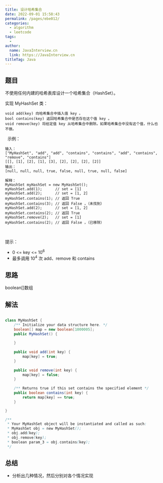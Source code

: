 ```yaml
---
title: 设计哈希集合
date: 2022-09-01 15:58:43
permalink: /pages/ebe012/
categories:
  - algorithm
  - leetcode
tags:
  - 
author: 
  name: JavaInterview.cn
  link: https://JavaInterview.cn
titleTag: Java
---
```

    
## 题目

不使用任何内建的哈希表库设计一个哈希集合（HashSet）。

实现 MyHashSet 类：

    void add(key) 向哈希集合中插入值 key 。
    bool contains(key) 返回哈希集合中是否存在这个值 key 。
    void remove(key) 将给定值 key 从哈希集合中删除。如果哈希集合中没有这个值，什么也不做。
 
示例：

    输入：
    ["MyHashSet", "add", "add", "contains", "contains", "add", "contains", "remove", "contains"]
    [[], [1], [2], [1], [3], [2], [2], [2], [2]]
    输出：
    [null, null, null, true, false, null, true, null, false]
    
    解释：
    MyHashSet myHashSet = new MyHashSet();
    myHashSet.add(1);      // set = [1]
    myHashSet.add(2);      // set = [1, 2]
    myHashSet.contains(1); // 返回 True
    myHashSet.contains(3); // 返回 False ，（未找到）
    myHashSet.add(2);      // set = [1, 2]
    myHashSet.contains(2); // 返回 True
    myHashSet.remove(2);   // set = [1]
    myHashSet.contains(2); // 返回 False ，（已移除）
 

提示：

- 0 <= key <= 10<sup>6</sup>
- 最多调用 10<sup>4</sup> 次 add、remove 和 contains




## 思路

boolean[]数组

## 解法
```java

class MyHashSet {
    /** Initialize your data structure here. */
    boolean[] map = new boolean[1000005];
    public MyHashSet() {
        
    }
    
    public void add(int key) {
        map[key] = true;
    }
    
    public void remove(int key) {
        map[key] = false;
    }
    
    /** Returns true if this set contains the specified element */
    public boolean contains(int key) {
        return map[key] == true;
    }

}

/**
 * Your MyHashSet object will be instantiated and called as such:
 * MyHashSet obj = new MyHashSet();
 * obj.add(key);
 * obj.remove(key);
 * boolean param_3 = obj.contains(key);
 */
```

## 总结

- 分析出几种情况，然后分别对各个情况实现 
